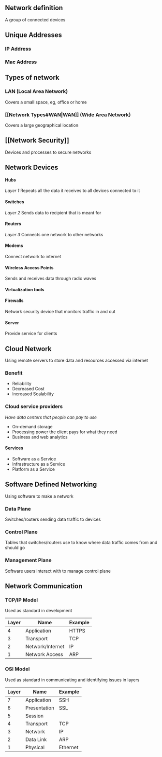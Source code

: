 ## Network definition
A group of connected devices

## Unique Addresses

### IP Address

### Mac Address


## Types of network

### LAN (Local Area Network)
Covers a small space, eg, office or home

### [[Network Types#WAN|WAN]] (Wide Area Network)
Covers a large geographical location

## [[Network Security]]
Devices and processes to secure networks

## Network Devices

#### Hubs
*Layer 1*
Repeats all the data it receives to all devices connected to it
#### Switches
*Layer 2*
Sends data to recipient that is meant for
#### Routers
*Layer 3*
Connects one network to other networks
#### Modems
Connect network to internet
#### Wireless Access Points
Sends and receives data through radio waves
#### Virtualization tools

#### Firewalls
Network security device that monitors traffic in and out
#### Server
Provide service for clients

## Cloud Network
Using remote servers to store data and resources accessed via internet
### Benefit
- Reliability
- Decreased Cost
- Increased Scalability
### Cloud service providers
*Have data centers that people can pay to use*
- On-demand storage
- Processing power the client pays for what they need
- Business and web analytics
#### Services
- Software as a Service
- Infrastructure as a Service
- Platform as a Service

## Software Defined Networking
Using software to make a network
### Data Plane
Switches/routers sending data traffic to devices
### Control Plane
Tables that switches/routers use to know where data traffic comes from and should go
### Management Plane
Software users interact with to manage control plane

## Network Communication

### TCP/IP Model
Used as standard in development

| Layer | Name | Example |
|---| --- | ---|
|4 | Application | HTTPS
|3 | Transport | TCP
|2 | Network/Internet | IP
|1 | Network Access | ARP
### OSI Model
Used as standard in communicating and identifying issues in layers

| Layer | Name | Example |
|---| --- | --- |
|7 | Application | SSH
|6 | Presentation | SSL
|5 | Session | 
|4 | Transport | TCP
|3 | Network | IP
|2 | Data Link | ARP
|1 | Physical| Ethernet


